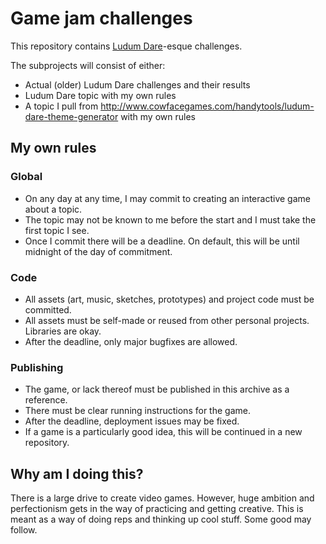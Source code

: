 # Game jam challenges

This repository contains [Ludum Dare](https://ldjam.com)-esque challenges. 

The subprojects will consist of either:

* Actual (older) Ludum Dare challenges and their results
* Ludum Dare topic with my own rules
* A topic I pull from http://www.cowfacegames.com/handytools/ludum-dare-theme-generator with my own rules

## My own rules

### Global
* On any day at any time, I may commit to creating an interactive game about a topic.
* The topic may not be known to me before the start and I must take the first topic I see.
* Once I commit there will be a deadline. On default, this will be until midnight of the day of commitment.

### Code
* All assets (art, music, sketches, prototypes) and project code must be committed.
* All assets must be self-made or reused from other personal projects. Libraries are okay.
* After the deadline, only major bugfixes are allowed. 

### Publishing

* The game, or lack thereof must be published in this archive as a reference. 
* There must be clear running instructions for the game.
* After the deadline, deployment issues may be fixed. 
* If a game is a particularly good idea, this will be continued in a new repository.

## Why am I doing this?

There is a large drive to create video games. However, huge ambition and perfectionism gets in the way
of practicing and getting creative. This is meant as a way of doing reps and thinking up cool stuff. Some good
may follow.
